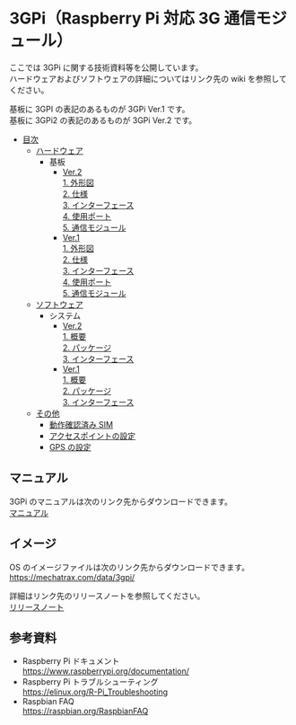 # 3GPi（Raspberry Pi 対応 3G 通信モジュール）

ここでは 3GPi に関する技術資料等を公開しています。  
ハードウェアおよびソフトウェアの詳細についてはリンク先の wiki を参照してください。

基板に 3GPI の表記のあるものが 3GPi Ver.1 です。  
基板に 3GPi2 の表記のあるものが 3GPi Ver.2 です。

* [目次](../../wiki#%E7%9B%AE%E6%AC%A1)  
  + [ハードウェア](../../wiki#%E3%83%8F%E3%83%BC%E3%83%89%E3%82%A6%E3%82%A7%E3%82%A2)  
    + 基板  
      - [Ver.2](../../wiki/基板%20Ver.2)  
        [1. 外形図](../../wiki/基板%20Ver.2#1-%E5%A4%96%E5%BD%A2%E5%9B%B3)  
        [2. 仕様](../../wiki/基板%20Ver.2#2-%E4%BB%95%E6%A7%98)  
        [3. インターフェース](../../wiki/基板%20Ver.2#3-%E3%82%A4%E3%83%B3%E3%82%BF%E3%83%BC%E3%83%95%E3%82%A7%E3%83%BC%E3%82%B9)  
        [4. 使用ポート](../../wiki/基板%20Ver.2#4-%E4%BD%BF%E7%94%A8%E3%83%9D%E3%83%BC%E3%83%88)  
        [5. 通信モジュール](../../wiki/基板%20Ver.2#5-%E9%80%9A%E4%BF%A1%E3%83%A2%E3%82%B8%E3%83%A5%E3%83%BC%E3%83%AB)  
      - [Ver.1](../../wiki/基板%20Ver.1)  
        [1. 外形図](../../wiki/基板%20Ver.1#1-%E5%A4%96%E5%BD%A2%E5%9B%B3)  
        [2. 仕様](../../wiki/基板%20Ver.1#2-%E4%BB%95%E6%A7%98)  
        [3. インターフェース](../../wiki/基板%20Ver.1#3-%E3%82%A4%E3%83%B3%E3%82%BF%E3%83%BC%E3%83%95%E3%82%A7%E3%83%BC%E3%82%B9)  
        [4. 使用ポート](../../wiki/基板%20Ver.1#4-%E4%BD%BF%E7%94%A8%E3%83%9D%E3%83%BC%E3%83%88)  
        [5. 通信モジュール](../../wiki/基板%20Ver.1#5-%E9%80%9A%E4%BF%A1%E3%83%A2%E3%82%B8%E3%83%A5%E3%83%BC%E3%83%AB)  
  + [ソフトウェア](../../wiki#%E3%82%BD%E3%83%95%E3%83%88%E3%82%A6%E3%82%A7%E3%82%A2)  
    + システム  
      - [Ver.2](../../wiki/システム%20Ver.2)  
        [1. 概要](../../wiki/システム%20Ver.2#1-%E6%A6%82%E8%A6%81)  
        [2. パッケージ](../../wiki/システム%20Ver.2#2-%E3%83%91%E3%83%83%E3%82%B1%E3%83%BC%E3%82%B8)  
        [3. インターフェース](../../wiki/システム%20Ver.2#3-%E3%82%A4%E3%83%B3%E3%82%BF%E3%83%BC%E3%83%95%E3%82%A7%E3%83%BC%E3%82%B9)  
      - [Ver.1](../../wiki/システム%20Ver.1)  
        [1. 概要](../../wiki/システム%20Ver.1#1-%E6%A6%82%E8%A6%81)  
        [2. パッケージ](../../wiki/システム%20Ver.1#2-%E3%83%91%E3%83%83%E3%82%B1%E3%83%BC%E3%82%B8)  
        [3. インターフェース](../../wiki/システム%20Ver.1#3-%E3%82%A4%E3%83%B3%E3%82%BF%E3%83%BC%E3%83%95%E3%82%A7%E3%83%BC%E3%82%B9)  
  + [その他](../../wiki#%E3%81%9D%E3%81%AE%E4%BB%96)  
    - [動作確認済み SIM](../../wiki/その他/#%E5%8B%95%E4%BD%9C%E7%A2%BA%E8%AA%8D%E6%B8%88%E3%81%BF-sim)  
    - [アクセスポイントの設定](../../wiki/その他#%E3%82%A2%E3%82%AF%E3%82%BB%E3%82%B9%E3%83%9D%E3%82%A4%E3%83%B3%E3%83%88%E3%81%AE%E8%A8%AD%E5%AE%9A)  
    - [GPS の設定](../../wiki/その他#gps-%E3%81%AE%E8%A8%AD%E5%AE%9A)  

## マニュアル  
  3GPi のマニュアルは次のリンク先からダウンロードできます。  
  [マニュアル](manual)  

## イメージ  
  OS のイメージファイルは次のリンク先からダウンロードできます。  
  https://mechatrax.com/data/3gpi/  

  詳細はリンク先のリリースノートを参照してください。  
  [リリースノート](release)  

## 参考資料  
 + Raspberry Pi ドキュメント  
   https://www.raspberrypi.org/documentation/  
 + Raspberry Pi トラブルシューティング  
   https://elinux.org/R-Pi_Troubleshooting  
 + Raspbian FAQ  
   https://raspbian.org/RaspbianFAQ  
